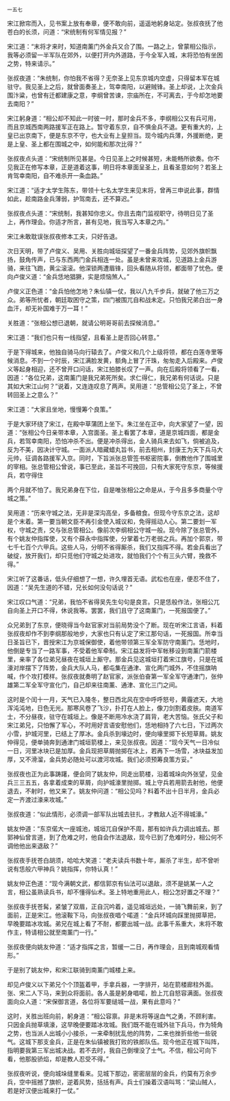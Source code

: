     一五七 

   宋江掀帘而入，见书案上放有奉章，便不敢向前，遥遥地躬身站定。张叔夜抚了他苍白的长须，问道：“宋统制有何军情见报？”

   宋江道：“末将才来时，知道南薰门外金兵又合了围。一路之上，曾蒙相公指示，我等必须留一半军队在郊外，以便打开内外道路，于今全军入城，末将恐怕有坐困之势，特来请示。”

   张叔夜道：“朱统制，你怕我不省得？无奈圣上见东京城内空虚，只得留本军在城驻守。我见圣上之后，就曾面奏圣上，驾幸南阳，以避贼锋。圣上却说，上次金兵围汴粱，也曾有迁都建康之意，李纲曾苦谏，宗庙所在，不可离去，于今却怎地要去南阳？”

   宋江躬身道：“相公却不知此一时彼一时，那时金兵不多，李纲相公又有兵可用，而且京城西南两路援军正在路上。暂守着东京，自不惧金兵不退。更有重大的，上皇已出京南下，便是东京不守，也大业有上皇担当。现今城内兵薄，外援断绝，更是上皇、圣上都在围城之中，如何能和那次比得？”

   张叔夜点头道：“宋统制所见甚是。今日见圣上之时候甚短，未能畅所欲奏。你不见我正在修写本章，正是道着这事，明日将本章面呈圣上，且看圣意如何？若圣上肯驾幸南阳，自不难杀开一条血路。”

   宋江道：“适才太学生陈东，带领十七名太学生来见末将，曾再三申说此事，群情如此，趁南路金兵薄弱，护驾南去，还不算迟。”

   张叔夜点头道：“宋统制，我甚知你忠义。你且去南门监视职守，待明日见了圣上，再作理会。你适才所言，甚有见地，我当写入本章之内。”

   宋江未敢耽误张叔夜修本工夫，只好告退。

   次日天明，带了卢俊义、吴用、关胜向城垣探望了一番金兵阵势，见郊外旗帜飘扬，鼓角传声，已与东西两门金兵相连一处。虽是未曾来攻城，见道路上金兵游骑，来往飞跑，黄尘滚滚。他深锁两遭眉锋，回头看随从将领，都面带了忧色。便向卢俊义道：“金兵恁地猖獗，实是烦恼煞人。”

   卢俊义正色道：“金兵怕他怎地？朱仙镇一仗，我以八九千步兵，就破了他三万之众。弟等所忧者，朝廷取困守之策，四门被围兀自和战未定。只怕我兄弟白出一身血汗，却无补国难于万一耳！”

   关胜道：“张相公想已退朝，就请公明哥哥前去探候消息。”

   宋江道：“我们也只有一线指望，且看圣上是否回心转意。”

   于是下得城来，他独自骑马向行辕去了。卢俊义和几个上级将领，都在白莲寺里等候消息。不到一个时辰，宋江满脸发黄，额角上冒了汗珠，匆匆走入后殿来。卢俊义等起身相迎，还不曾开口问话，宋江拍膝长叹了一声。向在后殿将领看了一看，因道：“各位兄弟，这南薰门是我兄弟死所矣。求仁得仁，我兄弟有何话说。只是其如大宋江山何？”说着，又连连叹息了两声。吴用道：“总管相公见了圣上，不曾转回圣上之意么？”

   宋江道：“大家且坐地，慢慢筹个良策。”

   于是大家环绕了宋江，在殿中草蒲团上坐下。朱江坐在正中，向大家望了一望，因道：“张相公今日亲带本章，入宫面圣。圣上看罢了本章，道是京城四面，都是金兵，若驾幸南阳，恐怕冲杀不出。便是冲杀得出，金人骑兵来去如飞，倘被追及，反为不美，因决计守城。一面派人暗藏蜡丸旨书，前去相州，封康王为天下兵马大元帅，征调各路援军入京。同时，下旨派张总管签书枢密院事，倒教他作了围城里的宰相。张总管相公曾说，事已至此，圣旨不可挽回，只有大家死守东京，等候援兵，若守得住

   两个月就不怕了。我兄弟身在下位，自是唯张相公之命是从，于今且多多商量个守城之策。”

   吴用道：“历来守城之法，无非是深沟高垒，多备粮食。但现今守东京之法，这却是个末着。第一要当朝文臣不再引金使入城议和，免得摇动人心。第二要划一军权，守城之责，交与张总管相公。像前次李纲相公守城一般。现今除了张总管外，有个姚友仲指挥使，又有个薛永中指挥使，分掌着七万老弱之兵。再加个郭京，带七千七百个六甲兵。这些人马，分明不省得厮杀，我们又指挥不得。若金兵看出了破绽，放开我们，却只觅他们守城之处进攻，就怕我们个个有三头六臂，挽救不得。”

   宋江听了这番话，低头仔细想了一想，许久埋首无语。武松也在座，便忍不住了，因道：“吴先生道的不错，兄长如何没句话说？”

   宋江叹口气道：“兄弟，我怕不省得吴先生句句是良言。只是恁般作法，张相公兀自向圣上开口不得，休说我等。罢罢，我们且守了这南薰门，一死报国便了。”

   众兄弟到了东京，便晓得当今赵官家对当前局势没个了断。现在听宋江言语，料着张叔夜却作不到李纲那般地步，大家也只有认定了宋江那句话，一死报国。所幸当日圣旨已下，晋授宋江为京城保御使，着他带领第三军全军防守南薰门。恁地时，他倒是专当了一路军事，不受着他军牵制。宋江益发将中军帐移设到南薰门箭楼里，亲率了各位弟兄昼夜在城垣上厮守。那金兵见这城垣打着宋江旗号，只是在城濠对岸摆下了阵势，金兵大队人马，都屯集在通津、宣化两门城外，不住摇旗呐喊，作个攻打模样。张叔夜就奏明了赵官家，派张伯奋第一军全军守通津门，张仲雄第二军全军守宣化门，自己却来往南薰、通津、宣化三门之间。

   这时是个闰十一月，天气已入隆冬，整日西北风在空中呼呼怒号，黄霾遮天，大地浑沌沌地，日色无光。那寒风卷了飞沙，扑打在人脸上，像刀剑割着皮肤。南道军士，不分昼夜，驻守在城垣上。像是不断用冷水浇了肩背，老大苦恼。张氏父子和宋江弟兄，只怕懈了军心，不时用好言语安慰他们，恁地相持了六七日，下过两次小雪，护城河里，已结上了厚冰。金兵杀到壕边时，便向壕里掷下长短草屑。姚友仲得见，便单骑奔到通津门城垣箭楼上，来见张叔夜。因道：“现今天气一日冷似一日，河里冰块已是加厚。金兵现把草屑抛掷在冰上，若再下一场雪，冰块益发加厚，又不滑溜，金兵势必随处可以渡河攻城。我们必须预筹良策方妥。”

   张叔夜也正为此事踌躇，便会同了姚友仲，同走出箭楼，沿着城垛向外张望，见金兵三三五五，各拿着成束的草屑，向护城濠里抛掷。城上守兵若用箭去射他，他便退去，不射时，他又来了。姚友仲问道：“相公见吗？料着不出十日半月，金兵必定一齐渡过濠来攻城。”

   张叔夜道：“似此情形，必须调一部军队出城去驻扎，才教敌人近不得城濠。”

   姚友仲道：“东京偌大一座城池，城垣兀自保护不周，那有如许兵力调出城去。那郭神仙曾言道，到了危难之时，他自会作法退敌，现今已到了危难时分，相公何不调他他出来退敌？”

   张叔夜手抚苍白胡须，哈哈大笑道：“老夫读兵书数十年，厮杀了半生，却不曾听说有恁般六甲神兵？姚指挥，你特认真！”

   姚友仲正色道：“现今满朝文武，都信郭京有仙法可以退敌，须不是姚某一人之言，相公虽熟读兵书，却不懂得仙术。圣上特地重用此人，相公怎好置之不理？”

   张叔夜手抚苍髯，紧皱了双眉，正自沉吟着，遥见城垣远处，一骑飞舞前来，到了面前，正是宋江。他滚鞍下马，向张叔夜唱个喏道：“金兵环城向踩里抛掷草把，早晚要踏冰攻城。弟兄在城上看了不耐，都要出城一战。此事千系重大，末将不敢作主，特请相公就至南薰门一行。”

   张叔夜便向姚友仲道：“适才指挥之言，暂缓一二日，再作理会，且到南城观看情形。”

   于是别了姚友仲，和宋江联骑到南薰门城楼上来。

   却见卢俊义以下弟兄个个顶盔着甲，手拿兵器，一字排开，站在箭楼廊柱外面。张、宋二人下马，来到众将面前。各人虽是躬身唱喏，脸上兀自怒容满面。张叔夜面向众人道：“宋保御言道，各位将军要缒城一战，果有此意吗？”

   这时，关胜出班向前，躬身道：“相公容禀。非是末将等逞血气之勇，不顾利害。只因金兵抛草填濠，这早晚便要踏冰攻城。我们既不能在城外驻下兵马，作为犄角之势，也当派人出城小小接杀，一来牵制扰乱他的阵势，二来也挫折些他一些锐气。这城下那支金兵，正是在朱仙镇被我打败的铁郎队伍。现今他正在城下叫阵，指明要我第三军出城决战。若不去时，我自己倒埋没了士气。不信，相公可向下看，他那股骄焰，却是教人忍受不得。”

   张叔夜听说，便向城垛缝里看来。见城下那边，密密层层的金兵，约莫有万余步兵，空中摇撼了旗帜，逆着风势，括括有声。兵士们操着汉语叫骂：“梁山贼人，若是好汉便出城来打一仗。”

